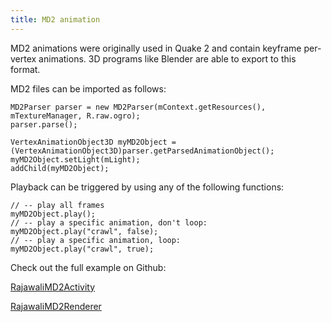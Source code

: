 ```yaml
---
title: MD2 animation
---
```

MD2 animations were originally used in Quake 2 and contain keyframe per-vertex animations. 3D programs like Blender are able to export to this format.

MD2 files can be imported as follows:
```
MD2Parser parser = new MD2Parser(mContext.getResources(), mTextureManager, R.raw.ogro);
parser.parse();

VertexAnimationObject3D myMD2Object = (VertexAnimationObject3D)parser.getParsedAnimationObject();
myMD2Object.setLight(mLight);
addChild(myMD2Object);
```
Playback can be triggered by using any of the following functions:
```
// -- play all frames
myMD2Object.play();
// -- play a specific animation, don't loop:
myMD2Object.play("crawl", false);
// -- play a specific animation, loop:
myMD2Object.play("crawl", true);
```
Check out the full example on Github:

[RajawaliMD2Activity](https://github.com/MasDennis/RajawaliExamples/blob/master/src/com/monyetmabuk/rajawali/tutorials/RajawaliMD2Activity.java)

[RajawaliMD2Renderer](https://github.com/MasDennis/RajawaliExamples/blob/master/src/com/monyetmabuk/rajawali/tutorials/RajawaliMD2Renderer.java)
